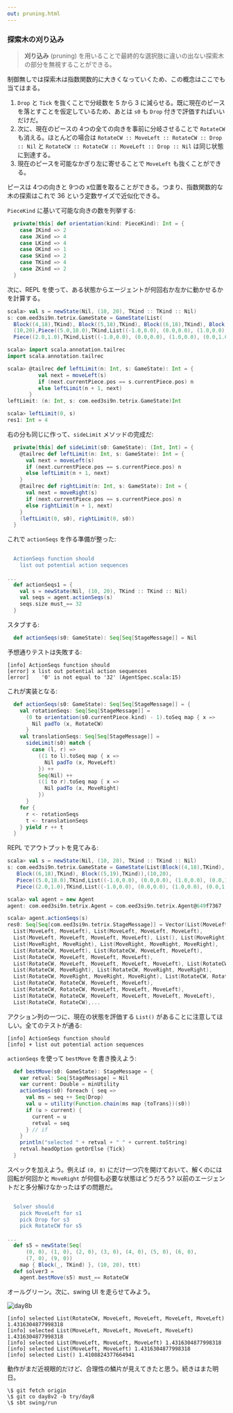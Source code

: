 ```yaml
---
out: pruning.html
---
```


### 探索木の刈り込み

> **刈り込み** (pruning) を用いることで最終的な選択肢に違いの出ない探索木の部分を無視することができる。

制御無しでは探索木は指数関数的に大きくなっていくため、この概念はここでも当てはまる。

1. `Drop` と `Tick` を抜くことで分岐数を 5 から 3 に減らせる。既に現在のピースを落とすことを仮定しているため、あとは `s0` も `Drop` 付きで評価すればいいだけだ。
2. 次に、現在のピースの 4つの全ての向きを事前に分岐させることで `RotateCW` も消える。ほとんどの場合は `RotateCW :: MoveLeft :: RotateCW :: Drop :: Nil` と `RotateCW :: RotateCW :: MoveLeft :: Drop :: Nil` は同じ状態に到達する。
3. 現在のピースを可能なかぎり左に寄せることで `MoveLeft` も抜くことができる。

ピースは 4つの向きと 9つの x位置を取ることができる。つまり、指数関数的な木の探索はこれで 36 という定数サイズで近似化できる。

`PieceKind` に基いて可能な向きの数を列挙する:

```scala
  private[this] def orientation(kind: PieceKind): Int = {
    case IKind => 2
    case JKind => 4
    case LKind => 4
    case OKind => 1
    case SKind => 2
    case TKind => 4
    case ZKind => 2
  }
```

次に、REPL を使って、ある状態からエージェントが何回右か左かに動かせるかを計算する。

```scala
scala> val s = newState(Nil, (10, 20), TKind :: TKind :: Nil)
s: com.eed3si9n.tetrix.GameState = GameState(List(
  Block((4,18),TKind), Block((5,18),TKind), Block((6,18),TKind), Block((5,19),TKind)),
  (10,20),Piece((5.0,18.0),TKind,List((-1.0,0.0), (0.0,0.0), (1.0,0.0), (0.0,1.0))),
  Piece((2.0,1.0),TKind,List((-1.0,0.0), (0.0,0.0), (1.0,0.0), (0.0,1.0))),List(),ActiveStatus,0)

scala> import scala.annotation.tailrec
import scala.annotation.tailrec

scala> @tailrec def leftLimit(n: Int, s: GameState): Int = {
          val next = moveLeft(s)
          if (next.currentPiece.pos == s.currentPiece.pos) n
          else leftLimit(n + 1, next)
       }
leftLimit: (n: Int, s: com.eed3si9n.tetrix.GameState)Int

scala> leftLimit(0, s)
res1: Int = 4
```

右の分も同じに作って、`sideLimit` メソッドの完成だ:

```scala
  private[this] def sideLimit(s0: GameState): (Int, Int) = {
    @tailrec def leftLimit(n: Int, s: GameState): Int = {
      val next = moveLeft(s)
      if (next.currentPiece.pos == s.currentPiece.pos) n
      else leftLimit(n + 1, next)
    }
    @tailrec def rightLimit(n: Int, s: GameState): Int = {
      val next = moveRight(s)
      if (next.currentPiece.pos == s.currentPiece.pos) n
      else rightLimit(n + 1, next)
    }
    (leftLimit(0, s0), rightLimit(0, s0))
  }
```

これで `actionSeqs` を作る準備が整った:

```scala
                                                                              s2"""
  ActionSeqs function should
    list out potential action sequences                                       \$actionSeqs1
                                                                              """
...
  def actionSeqs1 = {
    val s = newState(Nil, (10, 20), TKind :: TKind :: Nil)
    val seqs = agent.actionSeqs(s)
    seqs.size must_== 32
  }
```

スタブする:

```scala
  def actionSeqs(s0: GameState): Seq[Seq[StageMessage]] = Nil
```

予想通りテストは失敗する:

```
[info] ActionSeqs function should
[error] x list out potential action sequences
[error]    '0' is not equal to '32' (AgentSpec.scala:15)
```

これが実装となる:

```scala
  def actionSeqs(s0: GameState): Seq[Seq[StageMessage]] = {
    val rotationSeqs: Seq[Seq[StageMessage]] =
      (0 to orientation(s0.currentPiece.kind) - 1).toSeq map { x =>
        Nil padTo (x, RotateCW)
      }
    val translationSeqs: Seq[Seq[StageMessage]] =
      sideLimit(s0) match {
        case (l, r) =>
          ((1 to l).toSeq map { x =>
            Nil padTo (x, MoveLeft)
          }) ++
          Seq(Nil) ++
          ((1 to r).toSeq map { x =>
            Nil padTo (x, MoveRight)
          })
      }
    for {
      r <- rotationSeqs
      t <- translationSeqs
    } yield r ++ t
  }
```

REPL でアウトプットを見てみる:

```scala
scala> val s = newState(Nil, (10, 20), TKind :: TKind :: Nil)
s: com.eed3si9n.tetrix.GameState = GameState(List(Block((4,18),TKind), Block((5,18),TKind),
   Block((6,18),TKind), Block((5,19),TKind)),(10,20),
   Piece((5.0,18.0),TKind,List((-1.0,0.0), (0.0,0.0), (1.0,0.0), (0.0,1.0))),
   Piece((2.0,1.0),TKind,List((-1.0,0.0), (0.0,0.0), (1.0,0.0), (0.0,1.0))),List(),ActiveStatus,0)

scala> val agent = new Agent
agent: com.eed3si9n.tetrix.Agent = com.eed3si9n.tetrix.Agent@649f7367

scala> agent.actionSeqs(s)
res0: Seq[Seq[com.eed3si9n.tetrix.StageMessage]] = Vector(List(MoveLeft),
  List(MoveLeft, MoveLeft), List(MoveLeft, MoveLeft, MoveLeft),
  List(MoveLeft, MoveLeft, MoveLeft, MoveLeft), List(), List(MoveRight), 
  List(MoveRight, MoveRight), List(MoveRight, MoveRight, MoveRight), 
  List(RotateCW, MoveLeft), List(RotateCW, MoveLeft, MoveLeft), 
  List(RotateCW, MoveLeft, MoveLeft, MoveLeft), 
  List(RotateCW, MoveLeft, MoveLeft, MoveLeft, MoveLeft), List(RotateCW), 
  List(RotateCW, MoveRight), List(RotateCW, MoveRight, MoveRight), 
  List(RotateCW, MoveRight, MoveRight, MoveRight), List(RotateCW, RotateCW, MoveLeft), 
  List(RotateCW, RotateCW, MoveLeft, MoveLeft), 
  List(RotateCW, RotateCW, MoveLeft, MoveLeft, MoveLeft), 
  List(RotateCW, RotateCW, MoveLeft, MoveLeft, MoveLeft, MoveLeft), 
  List(RotateCW, RotateCW),...
```

アクション列の一つに、現在の状態を評価する `List()` があることに注意してほしい。全てのテストが通る:

```
[info] ActionSeqs function should
[info] + list out potential action sequences
```

`actionSeqs` を使って `bestMove` を書き換えよう:

```scala
  def bestMove(s0: GameState): StageMessage = {
    var retval: Seq[StageMessage] = Nil 
    var current: Double = minUtility
    actionSeqs(s0) foreach { seq =>
      val ms = seq ++ Seq(Drop)
      val u = utility(Function.chain(ms map {toTrans})(s0))
      if (u > current) {
        current = u
        retval = seq
      } // if
    }
    println("selected " + retval + " " + current.toString)
    retval.headOption getOrElse {Tick}
  }
```

スペックを加えよう。例えば `(0, 8)` にだけ一つ穴を開けておいて、解くのには回転が何回かと `MoveRight` が何個も必要な状態はどうだろう? 以前のエージェントだと多分解けなかったはずの問題だ。

```scala
                                                                              s2"""
  Solver should
    pick MoveLeft for s1                                                      \$solver1
    pick Drop for s3                                                          \$solver2
    pick RotateCW for s5                                                      \$solver3
                                                                              """
...
  def s5 = newState(Seq(
      (0, 0), (1, 0), (2, 0), (3, 0), (4, 0), (5, 0), (6, 0),
      (7, 0), (9, 0))
    map { Block(_, TKind) }, (10, 20), ttt)
  def solver3 =
    agent.bestMove(s5) must_== RotateCW
```

オールグリーン。次に、swing UI を走らせてみよう。

![day8b](../files/tetrix-in-scala-day8b.png)

```
[info] selected List(RotateCW, MoveLeft, MoveLeft, MoveLeft, MoveLeft) 1.4316304877998318
[info] selected List(MoveLeft, MoveLeft, MoveLeft, MoveLeft) 1.4316304877998318
[info] selected List(MoveLeft, MoveLeft, MoveLeft) 1.4316304877998318
[info] selected List(MoveLeft, MoveLeft) 1.4316304877998318
[info] selected List() 1.4108824377664941
```

動作がまだ近視眼的だけど、合理性の鱗片が見えてきたと思う。続きはまた明日。

```
\$ git fetch origin
\$ git co day8v2 -b try/day8
\$ sbt swing/run
```
